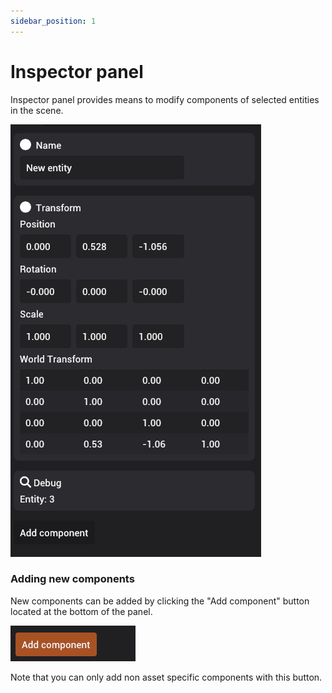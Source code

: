 ```yaml
---
sidebar_position: 1
---
```


# Inspector panel

Inspector panel provides means to modify components of selected entities in the scene.

![Inspector panel](./img/inspector.png)

### Adding new components

New components can be added by clicking the "Add component" button located at the bottom of the panel.

![Add component](./img/inspector-add-component.png)

Note that you can only add non asset specific components with this button.
